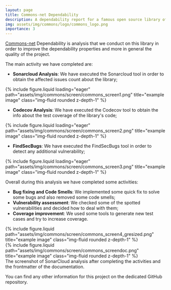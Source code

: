 ```yaml
---
layout: page
title: Commons-net Dependability
description: A dependability report for a famous open source library of the Apache Commons project.
img: assets/img/commons/logo/commons_logo.png
importance: 3
---
```


<a href="https://github.com/Tensa53/commons-net">Commons-net</a> Dependability is analysis that we conduct on this library in order to improve the dependability properties
and more in general the quality of the project.

The main activity we have completed are:

- **Sonarcloud Analysis**: We have executed the Sonarcloud tool in order to obtain the affected issues count about the library;

<div class="row">
    <div class="col-sm mt-3 mt-md-0">
        {% include figure.liquid loading="eager" path="assets/img/commons/screen/commons_screen1.png" title="example image" class="img-fluid rounded z-depth-1" %}
    </div>
</div>

- **Codecov Analysis**: We have executed the Codecov tool to obtain the info about the test coverage of the library's code;

<div class="row">
    <div class="col-sm mt-3 mt-md-0">
        {% include figure.liquid loading="eager" path="assets/img/commons/screen/commons_screen2.png" title="example image" class="img-fluid rounded z-depth-1" %}
    </div>
</div>

- **FindSecBugs**: We have executed the FindSecBugs tool in order to detect any additional vulnerability;

<div class="row">
    <div class="col-sm mt-3 mt-md-0">
        {% include figure.liquid loading="eager" path="assets/img/commons/screen/commons_screen3.png" title="example image" class="img-fluid rounded z-depth-1" %}
    </div>
</div>

Overall during this analysis we have completed some activities:
- **Bug fixing and Code Smells**: We implemented some quick fix to solve some bugs and also removed some code smells;
- **Vulnerability assessment**: We checked some of the spotted vulnerabilities and decided how to deal with them;
- **Coverage improvement**: We used some tools to generate new test cases and try to increase coverage.

<div class="row justify-content-sm-center">
    <div class="col-sm-8 mt-3 mt-md-0">
        {% include figure.liquid path="assets/img/commons/screen/commons_screen4_gresized.png" title="example image" class="img-fluid rounded z-depth-1" %}
    </div>
    <div class="col-sm-4 mt-3 mt-md-0">
        {% include figure.liquid path="assets/img/commons/screen/commons_screendoc.png" title="example image" class="img-fluid rounded z-depth-1" %}
    </div>
</div>
<div class="caption">
    The screenshot of SonarCloud analysis after completing the activities and the frontmatter of the documentation.
</div>

You can find any other information for this project on the dedicated GitHub repository.